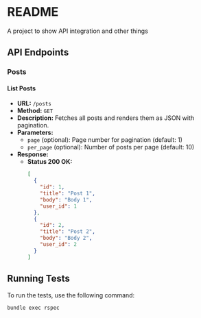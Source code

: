 # README

A project to show API integration and other things

## API Endpoints

### Posts

#### List Posts

- **URL:** `/posts`
- **Method:** `GET`
- **Description:** Fetches all posts and renders them as JSON with pagination.
- **Parameters:**
  - `page` (optional): Page number for pagination (default: 1)
  - `per_page` (optional): Number of posts per page (default: 10)
- **Response:**
  - **Status 200 OK:**
    ```json
    [
      {
        "id": 1,
        "title": "Post 1",
        "body": "Body 1",
        "user_id": 1
      },
      {
        "id": 2,
        "title": "Post 2",
        "body": "Body 2",
        "user_id": 2
      }
    ]
    ```

## Running Tests

To run the tests, use the following command:

```sh
bundle exec rspec
```
